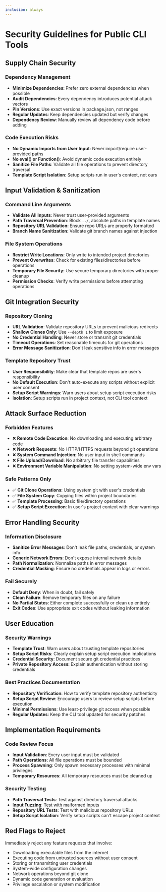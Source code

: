 ```yaml
---
inclusion: always
---
```


# Security Guidelines for Public CLI Tools

## Supply Chain Security

### Dependency Management
- **Minimize Dependencies**: Prefer zero external dependencies when possible
- **Audit Dependencies**: Every dependency introduces potential attack vectors
- **Pin Versions**: Use exact versions in package.json, not ranges
- **Regular Updates**: Keep dependencies updated but verify changes
- **Dependency Review**: Manually review all dependency code before adding

### Code Execution Risks
- **No Dynamic Imports from User Input**: Never import/require user-provided paths
- **No eval() or Function()**: Avoid dynamic code execution entirely  
- **Sanitize File Paths**: Validate all file operations to prevent directory traversal
- **Template Script Isolation**: Setup scripts run in user's context, not ours

## Input Validation & Sanitization

### Command Line Arguments
- **Validate All Inputs**: Never trust user-provided arguments
- **Path Traversal Prevention**: Block `../`, absolute paths in template names
- **Repository URL Validation**: Ensure repo URLs are properly formatted
- **Branch Name Sanitization**: Validate git branch names against injection

### File System Operations
- **Restrict Write Locations**: Only write to intended project directories
- **Prevent Overwrites**: Check for existing files/directories before operations
- **Temporary File Security**: Use secure temporary directories with proper cleanup
- **Permission Checks**: Verify write permissions before attempting operations

## Git Integration Security

### Repository Cloning
- **URL Validation**: Validate repository URLs to prevent malicious redirects
- **Shallow Clones Only**: Use `--depth 1` to limit exposure
- **No Credential Handling**: Never store or transmit git credentials
- **Timeout Operations**: Set reasonable timeouts for git operations
- **Error Message Sanitization**: Don't leak sensitive info in error messages

### Template Repository Trust
- **User Responsibility**: Make clear that template repos are user's responsibility
- **No Default Execution**: Don't auto-execute any scripts without explicit user consent
- **Setup Script Warnings**: Warn users about setup script execution risks
- **Isolation**: Setup scripts run in project context, not CLI tool context

## Attack Surface Reduction

### Forbidden Features
- ❌ **Remote Code Execution**: No downloading and executing arbitrary code
- ❌ **Network Requests**: No HTTP/HTTPS requests beyond git operations
- ❌ **System Command Injection**: No user input in shell commands
- ❌ **File Upload/Download**: No arbitrary file transfer capabilities
- ❌ **Environment Variable Manipulation**: No setting system-wide env vars

### Safe Patterns Only
- ✅ **Git Clone Operations**: Using system git with user's credentials
- ✅ **File System Copy**: Copying files within project boundaries
- ✅ **Template Processing**: Basic file/directory operations
- ✅ **Setup Script Execution**: In user's project context with clear warnings

## Error Handling Security

### Information Disclosure
- **Sanitize Error Messages**: Don't leak file paths, credentials, or system info
- **Generic Network Errors**: Don't expose internal network details
- **Path Normalization**: Normalize paths in error messages
- **Credential Masking**: Ensure no credentials appear in logs or errors

### Fail Securely
- **Default Deny**: When in doubt, fail safely
- **Clean Failure**: Remove temporary files on any failure
- **No Partial States**: Either complete successfully or clean up entirely
- **Exit Codes**: Use appropriate exit codes without leaking information

## User Education

### Security Warnings
- **Template Trust**: Warn users about trusting template repositories
- **Setup Script Risks**: Clearly explain setup script execution implications
- **Credential Security**: Document secure git credential practices
- **Private Repository Access**: Explain authentication without storing credentials

### Best Practices Documentation
- **Repository Verification**: How to verify template repository authenticity
- **Setup Script Review**: Encourage users to review setup scripts before execution
- **Minimal Permissions**: Use least-privilege git access when possible
- **Regular Updates**: Keep the CLI tool updated for security patches

## Implementation Requirements

### Code Review Focus
- **Input Validation**: Every user input must be validated
- **Path Operations**: All file operations must be bounded
- **Process Spawning**: Only spawn necessary processes with minimal privileges
- **Temporary Resources**: All temporary resources must be cleaned up

### Security Testing
- **Path Traversal Tests**: Test against directory traversal attacks
- **Input Fuzzing**: Test with malformed inputs
- **Repository URL Tests**: Test with malicious repository URLs
- **Setup Script Isolation**: Verify setup scripts can't escape project context

## Red Flags to Reject

Immediately reject any feature requests that involve:
- Downloading executable files from the internet
- Executing code from untrusted sources without user consent
- Storing or transmitting user credentials
- System-wide configuration changes
- Network operations beyond git clone
- Dynamic code generation or evaluation
- Privilege escalation or system modification
